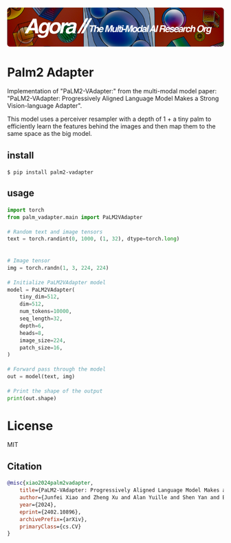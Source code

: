 [![Multi-Modality](agorabanner.png)](https://discord.gg/qUtxnK2NMf)

# Palm2 Adapter
Implementation of "PaLM2-VAdapter:" from the multi-modal model paper: "PaLM2-VAdapter: Progressively Aligned Language Model Makes a Strong Vision-language Adapter".

This model uses a perceiver resampler with a depth of 1 + a tiny palm to efficiently learn the features behind the images and then map them  to the same space as the big model.

## install
`$ pip install palm2-vadapter`


## usage
```python
import torch
from palm_vadapter.main import PaLM2VAdapter

# Random text and image tensors
text = torch.randint(0, 1000, (1, 32), dtype=torch.long)


# Image tensor
img = torch.randn(1, 3, 224, 224)

# Initialize PaLM2VAdapter model
model = PaLM2VAdapter(
    tiny_dim=512,
    dim=512,
    num_tokens=10000,
    seq_length=32,
    depth=6,
    heads=8,
    image_size=224,
    patch_size=16,
)

# Forward pass through the model
out = model(text, img)

# Print the shape of the output
print(out.shape)
```


# License
MIT

## Citation
```bibtex
@misc{xiao2024palm2vadapter,
    title={PaLM2-VAdapter: Progressively Aligned Language Model Makes a Strong Vision-language Adapter}, 
    author={Junfei Xiao and Zheng Xu and Alan Yuille and Shen Yan and Boyu Wang},
    year={2024},
    eprint={2402.10896},
    archivePrefix={arXiv},
    primaryClass={cs.CV}
}
```